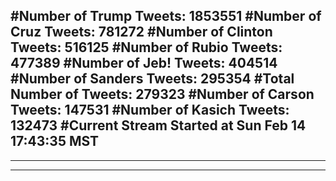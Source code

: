 #Number of Trump Tweets: 1853551
#Number of Cruz Tweets: 781272
#Number of Clinton Tweets: 516125
#Number of Rubio Tweets: 477389
#Number of Jeb! Tweets: 404514
#Number of Sanders Tweets: 295354
#Total Number of Tweets: 279323 
#Number of Carson Tweets: 147531
#Number of Kasich Tweets: 132473
#Current Stream Started at Sun Feb 14 17:43:35 MST
---
---
---
